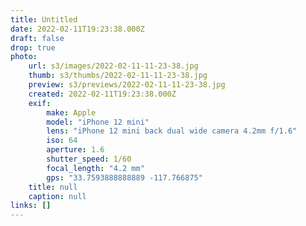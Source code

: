 ```yaml
---
title: Untitled
date: 2022-02-11T19:23:38.000Z
draft: false
drop: true
photo:
    url: s3/images/2022-02-11-11-23-38.jpg
    thumb: s3/thumbs/2022-02-11-11-23-38.jpg
    preview: s3/previews/2022-02-11-11-23-38.jpg
    created: 2022-02-11T19:23:38.000Z
    exif:
        make: Apple
        model: "iPhone 12 mini"
        lens: "iPhone 12 mini back dual wide camera 4.2mm f/1.6"
        iso: 64
        aperture: 1.6
        shutter_speed: 1/60
        focal_length: "4.2 mm"
        gps: "33.7593888888889 -117.766875"
    title: null
    caption: null
links: []
---
```

